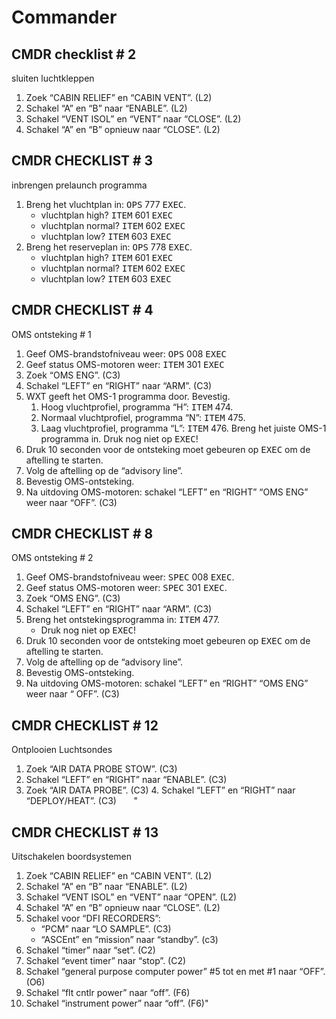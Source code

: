 # Commander
## CMDR checklist # 2

sluiten luchtkleppen

1. Zoek “CABIN RELIEF” en “CABIN VENT”. (L2)
2. Schakel “A” en “B” naar “ENABLE”. (L2)
3. Schakel “VENT ISOL” en “VENT” naar “CLOSE”. (L2)
4. Schakel “A” en “B” opnieuw naar “CLOSE”. (L2)

## CMDR CHECKLIST # 3

inbrengen prelaunch programma

1. Breng het vluchtplan in: <kbd>OPS</kbd> 777 <kbd>EXEC</kbd>.
	* vluchtplan high? <kbd>ITEM</kbd> 601 <kbd>EXEC</kbd>
	* vluchtplan normal? <kbd>ITEM</kbd> 602 <kbd>EXEC</kbd>
	* vluchtplan low? <kbd>ITEM</kbd> 603 <kbd>EXEC</kbd>
2. Breng het reserveplan in: <kbd>OPS</kbd> 778 <kbd>EXEC</kbd>.
	* vluchtplan high? <kbd>ITEM</kbd> 601 <kbd>EXEC</kbd>
	* vluchtplan normal? <kbd>ITEM</kbd> 602 <kbd>EXEC</kbd>
	* vluchtplan low? <kbd>ITEM</kbd> 603 <kbd>EXEC</kbd>

## CMDR CHECKLIST # 4

OMS ontsteking # 1

1. Geef OMS-brandstofniveau weer: <kbd>OPS</kbd> 008 <kbd>EXEC</kbd>
2. Geef status OMS-motoren weer: <kbd>ITEM</kbd> 301 <kbd>EXEC</kbd>
3. Zoek “OMS ENG”.  (C3)
4. Schakel “LEFT” en “RIGHT” naar “ARM”.  (C3)
5. WXT geeft het OMS-1 programma door. Bevestig.
	1. Hoog vluchtprofiel, programma “H”: <kbd>ITEM</kbd> 474.
	2. Normaal vluchtprofiel, programma “N”: <kbd>ITEM</kbd> 475.
	3. Laag vluchtprofiel, programma “L”: <kbd>ITEM</kbd> 476.
	Breng het juiste OMS-1 programma in. Druk nog niet op <kbd>EXEC</kbd>!
6. Druk 10 seconden voor de ontsteking moet gebeuren op <kbd>EXEC</kbd> om de aftelling te starten.
7. Volg de aftelling op de “advisory line”.
8. Bevestig OMS-ontsteking.
9. Na uitdoving OMS-motoren: schakel “LEFT” en “RIGHT” “OMS ENG” weer naar “OFF”.  (C3)

## CMDR CHECKLIST # 8

OMS ontsteking # 2

1. Geef OMS-brandstofniveau weer: <kbd>SPEC</kbd> 008 <kbd>EXEC</kbd>.
2. Geef status OMS-motoren weer: <kbd>SPEC</kbd> 301 <kbd>EXEC</kbd>.
3. Zoek “OMS ENG”.   (C3)
4. Schakel “LEFT” en “RIGHT” naar “ARM”.  (C3)
5. Breng het ontstekingsprogramma in: <kbd>ITEM</kbd> 477.
	* Druk nog niet op <kbd>EXEC</kbd>!
6. Druk 10 seconden voor de ontsteking moet gebeuren op <kbd>EXEC</kbd> om de aftelling te starten.
7. Volg de aftelling op de “advisory line”.
8. Bevestig OMS-ontsteking.
9. Na uitdoving OMS-motoren: schakel “LEFT” en  “RIGHT” “OMS ENG” weer naar “ OFF”.  (C3)

## CMDR CHECKLIST # 12

Ontplooien Luchtsondes

1. Zoek “AIR DATA PROBE STOW”. (C3) 
2. Schakel “LEFT” en “RIGHT” naar “ENABLE”. (C3) 
3. Zoek “AIR DATA PROBE”. (C3) 4. Schakel “LEFT” en “RIGHT” naar “DEPLOY/HEAT”. (C3)       "

## CMDR CHECKLIST # 13

Uitschakelen boordsystemen

1. Zoek “CABIN RELIEF” en “CABIN VENT”. (L2)
2. Schakel “A” en “B” naar “ENABLE”. (L2)
3. Schakel “VENT ISOL” en “VENT” naar “OPEN”. (L2)
4. Schakel “A” en “B” opnieuw naar “CLOSE”. (L2)
5. Schakel voor “DFI RECORDERS”: 
	* “PCM” naar “LO SAMPLE”. (C3) 
	* “ASCEnt” en “mission” naar “standby”. (c3)
6. Schakel “timer” naar “set”. (C2)
7. Schakel “event timer” naar “stop”. (C2)
8. Schakel “general purpose computer power” #5 tot en met #1 naar “OFF”. (O6)
9. Schakel “flt cntlr power” naar “off”. (F6)
10. Schakel “instrument power” naar “off”. (F6)"